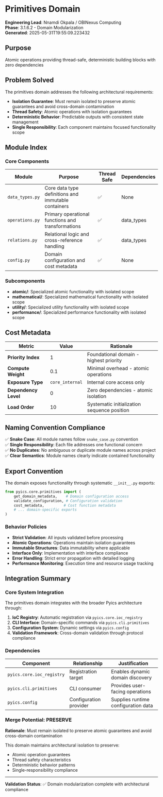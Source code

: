 # Primitives Domain

**Engineering Lead**: Nnamdi Okpala / OBINexus Computing  
**Phase**: 3.1.6.2 - Domain Modularization  
**Generated**: 2025-05-31T19:55:09.223432

## Purpose

Atomic operations providing thread-safe, deterministic building blocks with zero dependencies

## Problem Solved

The primitives domain addresses the following architectural requirements:

- **Isolation Guarantee**: Must remain isolated to preserve atomic guarantees and avoid cross-domain contamination
- **Thread Safety**: Atomic operations with isolation guarantees
- **Deterministic Behavior**: Predictable outputs with consistent state management
- **Single Responsibility**: Each component maintains focused functionality scope

## Module Index

### Core Components

| Module | Purpose | Thread Safe | Dependencies |
|--------|---------|-------------|--------------|
| `data_types.py` | Core data type definitions and immutable containers | ✅ | None |
| `operations.py` | Primary operational functions and transformations | ✅ | data_types |
| `relations.py` | Relational logic and cross-reference handling | ✅ | data_types |
| `config.py` | Domain configuration and cost metadata | ✅ | None |

### Subcomponents

- **atomic/**: Specialized atomic functionality with isolated scope
- **mathematical/**: Specialized mathematical functionality with isolated scope
- **utility/**: Specialized utility functionality with isolated scope
- **performance/**: Specialized performance functionality with isolated scope

## Cost Metadata

| Metric | Value | Rationale |
|--------|-------|-----------|
| **Priority Index** | 1 | Foundational domain - highest priority |
| **Compute Weight** | 0.1 | Minimal overhead - atomic operations |
| **Exposure Type** | `core_internal` | Internal core access only |
| **Dependency Level** | 0 | Zero dependencies - atomic isolation |
| **Load Order** | 10 | Systematic initialization sequence position |

## Naming Convention Compliance

✅ **Snake Case**: All module names follow `snake_case.py` convention  
✅ **Single Responsibility**: Each file addresses one functional concern  
✅ **No Duplicates**: No ambiguous or duplicate module names across project  
✅ **Clear Semantics**: Module names clearly indicate contained functionality

## Export Convention

The domain exposes functionality through systematic `__init__.py` exports:

```python
from pyics.core.primitives import (
    get_domain_metadata,    # Domain configuration access
    validate_configuration, # Configuration validation
    cost_metadata,         # Cost function metadata
    # ... domain-specific exports
)
```

### Behavior Policies

- **Strict Validation**: All inputs validated before processing
- **Atomic Operations**: Operations maintain isolation guarantees
- **Immutable Structures**: Data immutability where applicable
- **Interface Only**: Implementation with interface compliance
- **Error Handling**: Strict error propagation with detailed logging
- **Performance Monitoring**: Execution time and resource usage tracking

## Integration Summary

### Core System Integration

The primitives domain integrates with the broader Pyics architecture through:

1. **IoC Registry**: Automatic registration via `pyics.core.ioc_registry`
2. **CLI Interface**: Domain-specific commands via `pyics.cli.primitives`
3. **Configuration System**: Dynamic settings via `pyics.config`
4. **Validation Framework**: Cross-domain validation through protocol compliance

### Dependencies

| Component | Relationship | Justification |
|-----------|--------------|---------------|
| `pyics.core.ioc_registry` | Registration target | Enables dynamic domain discovery |
| `pyics.cli.primitives` | CLI consumer | Provides user-facing operations |
| `pyics.config` | Configuration provider | Supplies runtime configuration data |

### Merge Potential: PRESERVE

**Rationale**: Must remain isolated to preserve atomic guarantees and avoid cross-domain contamination

This domain maintains architectural isolation to preserve:
- Atomic operation guarantees
- Thread safety characteristics  
- Deterministic behavior patterns
- Single-responsibility compliance

---

**Validation Status**: ✅ Domain modularization complete with architectural compliance
